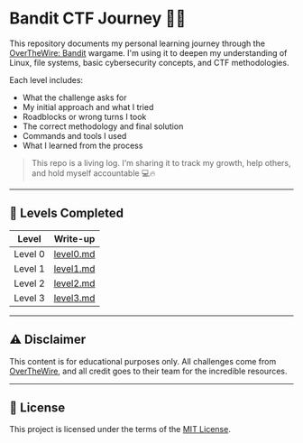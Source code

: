 # Bandit CTF Journey 🏴‍☠️

This repository documents my personal learning journey through the [OverTheWire: Bandit](https://overthewire.org/wargames/bandit/) wargame. I'm using it to deepen my understanding of Linux, file systems, basic cybersecurity concepts, and CTF methodologies.

Each level includes:
- What the challenge asks for
- My initial approach and what I tried
- Roadblocks or wrong turns I took
- The correct methodology and final solution
- Commands and tools I used
- What I learned from the process

> This repo is a living log. I'm sharing it to track my growth, help others, and hold myself accountable 💻🔥

---

## 📂 Levels Completed

| Level | Write-up |
|-------|----------|
| Level 0 | [level0.md](level0.md) |
| Level 1 | [level1.md](level1.md) |
| Level 2 | [level2.md](level2.md) |
| Level 3 | [level3.md](level3.md) |

---

## ⚠️ Disclaimer

This content is for educational purposes only. All challenges come from [OverTheWire](https://overthewire.org), and all credit goes to their team for the incredible resources.

---

## 🧾 License

This project is licensed under the terms of the [MIT License](LICENSE).
